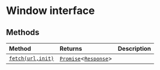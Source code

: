 # Window interface













## Methods

| Method	   |  Returns	| Description|
|:-------------|:-------|:-----------|
|[`fetch(url,init)`](fetch-o69A9.md)      | [`Promise`](../es6-promise/promise.md)<[`Response`](../whatwg-fetch/response.md)> |  |



